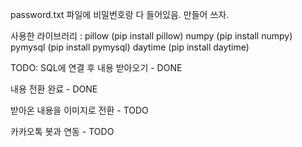 password.txt 파일에 비밀번호랑 다 들어있음. 만들어 쓰자.

사용한 라이브러리 :
pillow (pip install pillow)
numpy (pip install numpy)
pymysql (pip install pymysql)
daytime (pip install daytime)


TODO:
SQL에 연결 후 내용 받아오기 - DONE

내용 전환 완료 - DONE

받아온 내용을 이미지로 전환 - TODO

카카오톡 봇과 연동 - TODO